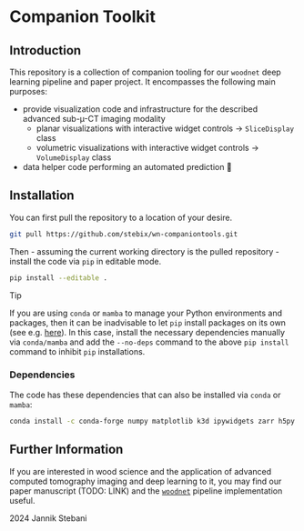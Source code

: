 # Companion Toolkit


## Introduction

This repository is a collection of companion tooling for our `woodnet` deep learning pipeline and paper project.
It encompasses the following main purposes:
- provide visualization code and infrastructure for the described advanced sub-µ-CT imaging modality
  - planar visualizations with interactive widget controls $\rightarrow$ `SliceDisplay` class
  - volumetric visualizations with interactive widget controls $\rightarrow$ `VolumeDisplay` class
- data helper code performing an automated prediction 🤖

## Installation

You can first pull the repository to a location of your desire.
```bash
git pull https://github.com/stebix/wn-companiontools.git
```
Then - assuming the current working directory is the pulled repository - install the code via `pip` in editable mode.
```bash
pip install --editable .
```
> [!TIP]
> If you are using `conda` or `mamba` to manage your Python environments and packages, then it can be inadvisable to let `pip` install packages on its own (see e.g. [here](https://www.anaconda.com/blog/using-pip-in-a-conda-environment)).
> In this case, install the necessary dependencies manually via `conda/mamba` and add the `--no-deps` command to the above `pip install` command to inhibit `pip` installations.

### Dependencies

The code has these dependencies that can also be installed via `conda` or `mamba`:
```bash
conda install -c conda-forge numpy matplotlib k3d ipywidgets zarr h5py ipympl
```

## Further Information

If you are interested in wood science and the application of advanced computed tomography imaging and deep learning to it, you may find our paper manuscript (TODO: LINK) and the [`woodnet`](https://github.com/stebix/woodnet) pipeline implementation useful.

2024 Jannik Stebani
